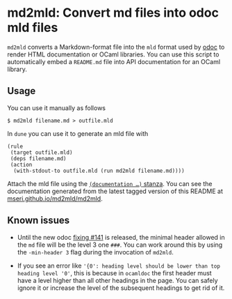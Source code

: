 # md2mld: Convert md files into odoc mld files

`md2mld` converts a Markdown-format file into the `mld` format used by [odoc](https://github.com/ocaml/odoc) to render HTML documentation or OCaml libraries.  You can use this script to automatically embed a `README.md` file into API documentation for an OCaml  library.

## Usage

You can use it manually as follows

```console
$ md2mld filename.md > outfile.mld
```

In `dune` you can use it to generate an mld file with

```text
(rule
 (target outfile.mld)
 (deps filename.md)
 (action
  (with-stdout-to outfile.mld (run md2mld filename.md))))
```

Attach the mld file using the [`(documentation …)` stanza](https://dune.readthedocs.io/en/stable/documentation.html#documentation-stanza-examples).
You can see the documentation generated from the latest tagged version of this README at [mseri.github.io/md2mld/md2mld](https://mseri.github.io/md2mld/md2mld).


## Known issues

- Until the new odoc [fixing #141](https://github.com/ocaml/odoc/issues/141) is released, the minimal header allowed in the `md` file will be the level 3 one `###`.
You can work around this by using the `-min-header 3` flag during the invocation of `md2mld`.

- If you see an error like `'{0': heading level should be lower than top heading level '0'`, this is because in `ocamldoc` the first header must have a level higher than all other headings in the page.
You can safely ignore it or increase the level of the subsequent headings to get rid of it.
